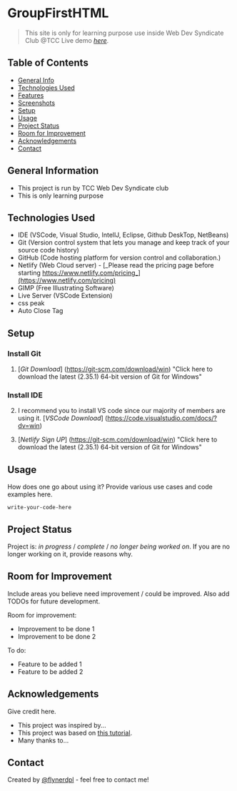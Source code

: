 # GroupFirstHTML
> This site is only for learning purpose use inside Web Dev Syndicate Club @TCC
> Live demo [_here_](https://yuri-first-html.netlify.app/).

## Table of Contents
* [General Info](#general-information)
* [Technologies Used](#technologies-used)
* [Features](#features)
* [Screenshots](#screenshots)
* [Setup](#setup)
* [Usage](#usage)
* [Project Status](#project-status)
* [Room for Improvement](#room-for-improvement)
* [Acknowledgements](#acknowledgements)
* [Contact](#contact)
<!-- * [License](#license) -->


## General Information
- This project is run by TCC Web Dev Syndicate club
- This is only learning purpose


## Technologies Used
- IDE (VSCode, Visual Studio, IntellJ, Eclipse, Github DeskTop, NetBeans)
- Git (Version control system that lets you manage and keep track of your source code history)
- GitHub (Code hosting platform for version control and collaboration.)
- Netlify (Web Cloud server) - [_Please read the pricing page before starting https://www.netlify.com/pricing_](https://www.netlify.com/pricing)
- GIMP (Free Illustrating Software)
- Live Server (VSCode Extension)
- css peak
- Auto Close Tag


## Setup
### Install Git
1. [_Git Download_] (https://git-scm.com/download/win)
"Click here to download the latest (2.35.1) 64-bit version of Git for Windows"

### Install IDE
2. I recommend you to install VS code since our majority of members are using it.
[_VSCode Download_] (https://code.visualstudio.com/docs/?dv=win)

3. [_Netlify Sign UP_] (https://git-scm.com/download/win)
"Click here to download the latest (2.35.1) 64-bit version of Git for Windows"


## Usage
How does one go about using it?
Provide various use cases and code examples here.

`write-your-code-here`


## Project Status
Project is: _in progress_ / _complete_ / _no longer being worked on_. If you are no longer working on it, provide reasons why.


## Room for Improvement
Include areas you believe need improvement / could be improved. Also add TODOs for future development.

Room for improvement:
- Improvement to be done 1
- Improvement to be done 2

To do:
- Feature to be added 1
- Feature to be added 2


## Acknowledgements
Give credit here.
- This project was inspired by...
- This project was based on [this tutorial](https://www.example.com).
- Many thanks to...


## Contact
Created by [@flynerdpl](https://www.flynerd.pl/) - feel free to contact me!


<!-- Optional -->
<!-- ## License -->
<!-- This project is open source and available under the [... License](). -->

<!-- You don't have to include all sections - just the one's relevant to your project -->